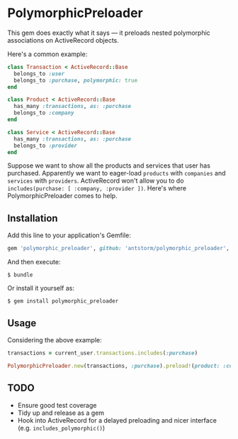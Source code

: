 # PolymorphicPreloader

This gem does exactly what it says — it preloads nested polymorphic associations on ActiveRecord objects.

Here's a common example:

```ruby
class Transaction < ActiveRecord::Base
  belongs_to :user
  belongs_to :purchase, polymorphic: true
end

class Product < ActiveRecord::Base
  has_many :transactions, as: :purchase
  belongs_to :company
end

class Service < ActiveRecord::Base
  has_many :transactions, as: :purchase
  belongs_to :provider
end
```

Suppose we want to show all the products and services that user has purchased. Apparently we want to eager-load `products` with `companies` and `services` with `providers`.
ActiveRecord won't allow you to do `includes(purchase: [ :company, :provider ])`. Here's where PolymorphicPreloader comes to help.

## Installation

Add this line to your application's Gemfile:

```ruby
gem 'polymorphic_preloader', github: 'antstorm/polymorphic_preloader', branch: 'initial-version'
```

And then execute:

    $ bundle

Or install it yourself as:

    $ gem install polymorphic_preloader

## Usage

Considering the above example:

```ruby
transactions = current_user.transactions.includes(:purchase)

PolymorphicPreloader.new(transactions, :purchase).preload!(product: :company, service: :provider)
```

## TODO

- Ensure good test coverage
- Tidy up and release as a gem
- Hook into ActiveRecord for a delayed preloading and nicer interface (e.g. `includes_polymorphic()`)
